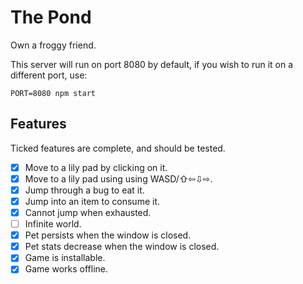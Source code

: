 # The Pond
Own a froggy friend.

This server will run on port 8080 by default, if you wish to run it on a different port, use:

```
PORT=8080 npm start
```

## Features

Ticked features are complete, and should be tested.

- [x] Move to a lily pad by clicking on it.
- [x] Move to a lily pad using using WASD/⇧⇦⇩⇨.
- [x] Jump through a bug to eat it.
- [x] Jump into an item to consume it.
- [x] Cannot jump when exhausted.
- [ ] Infinite world.
- [x] Pet persists when the window is closed.
- [x] Pet stats decrease when the window is closed.
- [x] Game is installable.
- [x] Game works offline.
